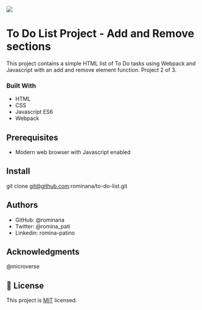 ![](https://img.shields.io/badge/Microverse-blueviolet)

# To Do List Project - Add and Remove sections

 This project contains a simple HTML list of To Do tasks using Webpack and Javascript with an add and remove element function. 
 Project 2 of 3. 

### Built With
- HTML
- CSS
- Javascript ES6
- Webpack

## Prerequisites
- Modern web browser with Javascript enabled

## Install
git clone git@github.com:rominana/to-do-list.git

## Authors
- GitHub: @rominana
- Twitter: @romina_pati
- Linkedin: romina-patino

## Acknowledgments
@microverse

## 📝 License

This project is [MIT](./MIT.md) licensed.
